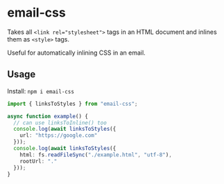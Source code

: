 # email-css

Takes all `<link rel="stylesheet">` tags in an HTML document and inlines them as `<style>` tags.

Useful for automatically inlining CSS in an email.

## Usage

Install: `npm i email-css`

```typescript
import { linksToStyles } from "email-css";

async function example() {
  // can use linksToInline() too
  console.log(await linksToStyles({
    url: "https://google.com"
  }));
  console.log(await linksToStyles({
    html: fs.readFileSync("./example.html", "utf-8"),
    rootUrl: "."
  }));
}
```

